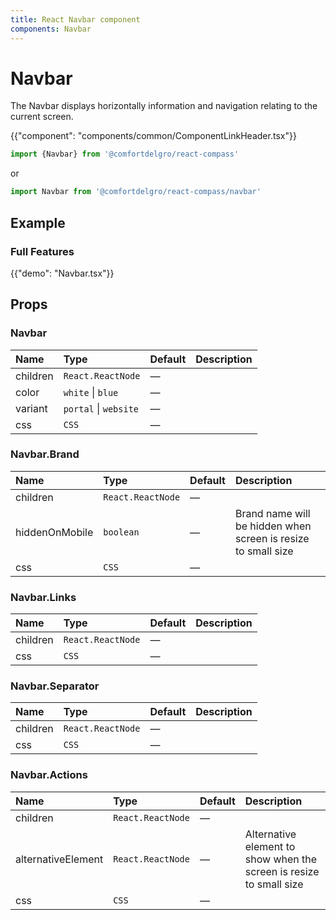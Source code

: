 ```yaml
---
title: React Navbar component
components: Navbar
---
```


# Navbar

<p class="description">The Navbar displays horizontally information and navigation relating to the current screen.</p>

{{"component": "components/common/ComponentLinkHeader.tsx"}}

```jsx
import {Navbar} from '@comfortdelgro/react-compass'
```

or

```jsx
import Navbar from '@comfortdelgro/react-compass/navbar'
```

## Example

### Full Features

{{"demo": "Navbar.tsx"}}

<!-- ### Custom styling

{{"demo": "LinkCustom.tsx"}} -->

## Props

### Navbar

| Name     | Type                  | Default | Description |
| :------- | :-------------------- | :------ | :---------- |
| children | `React.ReactNode`     | —       |             |
| color    | `white` \| `blue`     | —       |             |
| variant  | `portal` \| `website` | —       |             |
| css      | `CSS`                 | —       |             |

### Navbar.Brand

| Name           | Type              | Default | Description                                                   |
| :------------- | :---------------- | :------ | :------------------------------------------------------------ |
| children       | `React.ReactNode` | —       |                                                               |
| hiddenOnMobile | `boolean`         | —       | Brand name will be hidden when screen is resize to small size |
| css            | `CSS`             | —       |                                                               |

### Navbar.Links

| Name     | Type              | Default | Description |
| :------- | :---------------- | :------ | :---------- |
| children | `React.ReactNode` | —       |             |
| css      | `CSS`             | —       |             |

### Navbar.Separator

| Name     | Type              | Default | Description |
| :------- | :---------------- | :------ | :---------- |
| children | `React.ReactNode` | —       |             |
| css      | `CSS`             | —       |             |

### Navbar.Actions

| Name               | Type              | Default | Description                                                         |
| :----------------- | :---------------- | :------ | :------------------------------------------------------------------ |
| children           | `React.ReactNode` | —       |                                                                     |
| alternativeElement | `React.ReactNode` | —       | Alternative element to show when the screen is resize to small size |
| css                | `CSS`             | —       |                                                                     |
